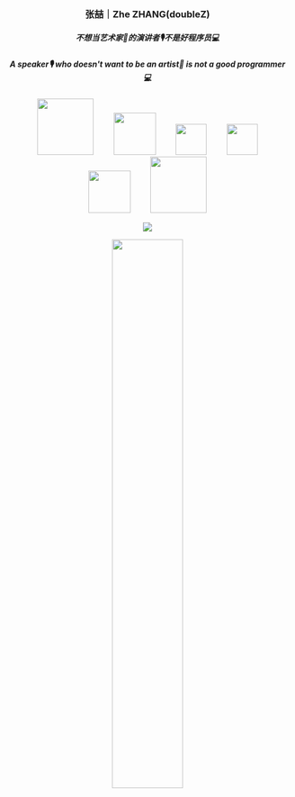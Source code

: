 <p align="center">
  <h3 align="center">张喆｜Zhe ZHANG(doubleZ)</h3>
  <h5 align="center">不想当艺术家🎨的演讲者🎙不是好程序员💻</h5>
  <h5 align="center">A speaker🎙 who doesn't want to be an artist🎨 is not a good programmer💻</h5
</p>
<p align="center">
&nbsp;&nbsp;&nbsp; &nbsp;&nbsp;&nbsp;
<a href="https://mp.weixin.qq.com/s/FGwGCH6CgmjgbYKO72PSLw"><img src="https://upload-images.jianshu.io/upload_images/12014150-0df616e062301d36.png?imageMogr2/auto-orient/strip%7CimageView2/2/w/1240" align="bottom" width="100px"/></a>
&nbsp;&nbsp;&nbsp; &nbsp;&nbsp;&nbsp;
<a href="https://www.doublez.site"><img src="https://upload-images.jianshu.io/upload_images/12014150-59cadf12e868cdcb.png?imageMogr2/auto-orient/strip%7CimageView2/2/w/1240" align="bottom" width="75px" /></a>
&nbsp;&nbsp;&nbsp; &nbsp;&nbsp;&nbsp;
<a href="https://unsplash.com/@doublez0108"><img src="https://upload-images.jianshu.io/upload_images/12014150-06ac12b7a9234426.png?imageMogr2/auto-orient/strip%7CimageView2/2/w/1240" align="bottom" width="55px" /></a>
&nbsp;&nbsp;&nbsp; &nbsp;&nbsp;&nbsp;
<a href="https://www.zhihu.com/people/doubleZ0108/posts"><img src="https://upload-images.jianshu.io/upload_images/12014150-85dd4b08d886b57c.png?imageMogr2/auto-orient/strip%7CimageView2/2/w/1240" align="bottom" width="55px"/></a>
&nbsp;&nbsp;&nbsp; &nbsp;&nbsp;&nbsp;
<a href="https://www.linkedin.com/in/doubleZ0108"><img src="https://upload-images.jianshu.io/upload_images/12014150-f39a39c83ecb6b65.png?imageMogr2/auto-orient/strip%7CimageView2/2/w/1240" align="bottom" width="75px" /></a>
&nbsp;&nbsp;&nbsp; &nbsp;&nbsp;&nbsp;
<a href="http://www.doublez.site/blogs/Six-past-TwentyTwo"><img src="https://upload-images.jianshu.io/upload_images/12014150-7b04589d7e1103d9.png?imageMogr2/auto-orient/strip%7CimageView2/2/w/1240" align="bottom" width="100px"/></a>
</p>





<p align = "center">
  <img src="https://github-readme-stats.vercel.app/api?username=doubleZ0108&count_private=true&show_icons=true&hide_border=true&bg_color=25,050A27,4A54BC&title_color=ffffff&text_color=cccccc&icon_color=4A54BC&border_radius=5" />
</p>

<p align = "center">
  <img src="https://github-profile-trophy.vercel.app/?username=doubleZ0108&column=5&row=1&no-bg=false&margin-w=10&no-frame=false" width="50%" />
</p>


<!-- <p align = "center">
  <img src="https://github-readme-streak-stats.herokuapp.com/?user=doubleZ0108&background=050a27&ring=4A54BC&fire=4A54BC&currStreakNum=4A54BC&currStreakLabel=fff&sideNums=ccc&sideLabels=ccc&dates=ccc"/>
</p> 

[![willianrod's wakatime stats](https://github-readme-stats.vercel.app/api/wakatime?username=doubleZ0108)](https://github.com/doubleZ0108/github-readme-stats) 


![Top Langs](https://github-readme-stats.vercel.app/api/top-langs/?username=doubleZ0108&layout=compact&hide=C#,ASP.NET)


![](https://profile-counter.glitch.me/doubleZ0108/count.svg)

![](https://visitor-badge.glitch.me/badge?page_id=doubleZ0108.readme)

<p align = "center">
  <img src="https://activity-graph.herokuapp.com/graph?username=doubleZ0108&bg_color=050a27&color=cccccc&line=4a54bc&point=cccccc&area=true&hide_border=true"/>
</p>

-->
